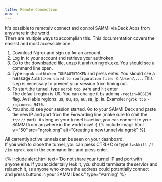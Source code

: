 ```yaml
---
title: Remote Connection
num: 3
---
```


It's possible to remotely connect and control SAMMI via Deck Apps from anywhere in the world.\
There are multiple ways to accomplish this. This documentation covers the easiest and most accessible one.

1. Download Ngrok and sign up for an account.
2. Log in to your account and retrieve your authtoken.
3. Go to the downloaded file, unzip it and run ngrok.exe. You should see a command line open.
4. Type `ngrok authtoken YOURAUTHTOKEN` and press enter. You should see a message `Authtoken saved to configuration file: C:\Users\...`. This step is necessary to prevent your session from timing out.
5. To start the tunnel, type `ngrok tcp 9470` and hit enter. <br/> The default region is US. You can change it by adding `-region=REGION` flag. Available regions: us, eu, ap, au, sa, jp, in. Example: `ngrok tcp -region=eu 9470`.
6. You should see your session started. Go to your SAMMI Deck and paste the new IP and port from the Forwarding line (make sure to omit the `tcp://` part). As long as your tunnel is active, you can connect to your SAMMI from anywhere in the world now! :)
   {% include image.html w="50" src="ngrok.png" alt="Creating a new tunnel via ngrok" %}

All currently active tunnels can be seen on your dashboard.\
If you wish to close the tunnel, you can press CTRL+C or type `taskkill /f /im ngrok.exe` in the command line and press enter.

{% include alert.html text="Do not share your tunnel IP and port with anyone else. If you accidentally leak it, you should terminate the service and relaunch it, as anyone who knows the address could potentially connect and press buttons in your SAMMI Deck." type="warning" %}

